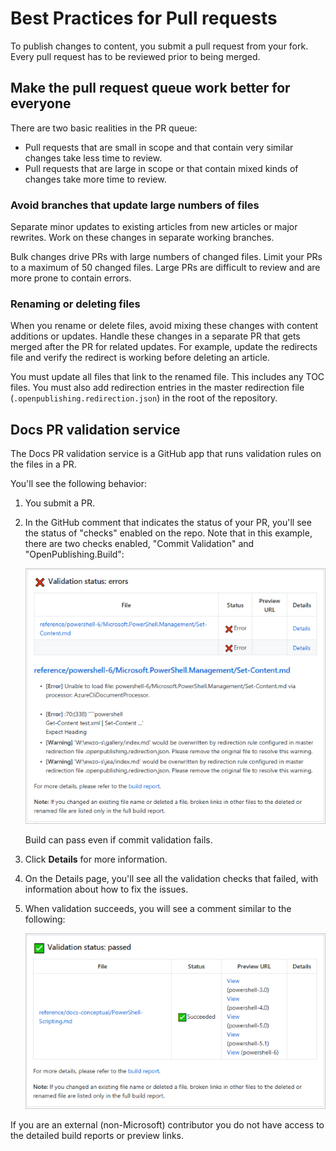 # Best Practices for Pull requests

To publish changes to content, you submit a pull request from your fork. Every pull request has to
be reviewed prior to being merged.

## Make the pull request queue work better for everyone

There are two basic realities in the PR queue:

- Pull requests that are small in scope and that contain very similar changes take less time to
  review.
- Pull requests that are large in scope or that contain mixed kinds of changes take more time to
  review.

### Avoid branches that update large numbers of files

Separate minor updates to existing articles from new articles or major rewrites. Work on these
changes in separate working branches.

Bulk changes drive PRs with large numbers of changed files. Limit your PRs to a maximum of 50
changed files. Large PRs are difficult to review and are more prone to contain errors.

### Renaming or deleting files

When you rename or delete files, avoid mixing these changes with content additions or updates.
Handle these changes in a separate PR that gets merged after the PR for related updates. For
example, update the redirects file and verify the redirect is working before deleting an article.

You must update all files that link to the renamed file. This includes any TOC files. You must also
add redirection entries in the master redirection file (`.openpublishing.redirection.json`) in the
root of the repository.

## Docs PR validation service

The Docs PR validation service is a GitHub app that runs validation rules on the files in a PR.

You'll see the following behavior:

1. You submit a PR.
1. In the GitHub comment that indicates the status of your PR, you'll see the status of "checks"
   enabled on the repo. Note that in this example, there are two checks enabled, "Commit Validation"
   and "OpenPublishing.Build":

   ![some checks failed](images/7-pull-requests/validation-failed.png)

   Build can pass even if commit validation fails.

1. Click **Details** for more information.
1. On the Details page, you'll see all the validation checks that failed, with information about how
   to fix the issues.
1. When validation succeeds, you will see a comment similar to the following:

   ![build validation](images/7-pull-requests/build-validation.png)

If you are an external (non-Microsoft) contributor you do not have access to the detailed build
reports or preview links.
